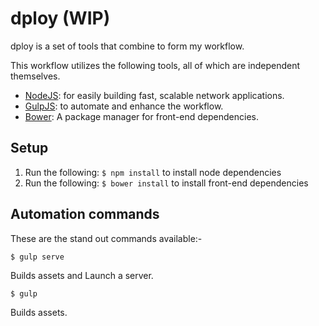 # dploy (WIP)

dploy is a set of tools that combine to form my workflow.

This workflow utilizes the following tools, all of which are independent themselves.

- [NodeJS](https://nodejs.org): for easily building fast, scalable network applications.
- [GulpJS](http://gulpjs.com): to automate and enhance the workflow.
- [Bower](http://bower.io): A package manager for front-end dependencies.

## Setup

1. Run the following: `$ npm install` to install node dependencies
2. Run the following: `$ bower install` to install front-end dependencies

## Automation commands

These are the stand out commands available:-

`$ gulp serve`

Builds assets and Launch a server.

`$ gulp`

Builds assets.
